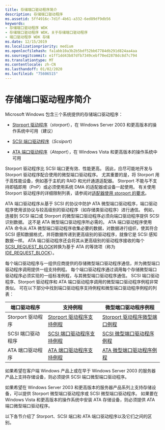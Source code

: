 ```yaml
---
title: 存储端口驱动程序简介
description: 存储端口驱动程序
ms.assetid: 5ff4916c-7d1f-4b61-a332-6ed89df9db56
keywords:
- 存储端口驱动程序 WDK
- 存储端口驱动程序 WDK，关于存储端口驱动程序
- 端口驱动程序 WDK 存储
ms.date: 12/15/2019
ms.localizationpriority: medium
ms.openlocfilehash: fa1abb10a3b2b5bdf52bb67784db291d824aa4aa
ms.sourcegitcommit: e1ff1dd43b87dfb7349cebf70ed2878dc8d7c794
ms.translationtype: MT
ms.contentlocale: zh-CN
ms.lasthandoff: 01/02/2020
ms.locfileid: "75606515"
---
```

# <a name="introduction-to-storage-port-drivers"></a>存储端口驱动程序简介

Microsoft Windows 包含三个系统提供的存储端口驱动程序：

- [Storport 驱动程序](storport-driver-overview.md)（*storport*），在 Windows Server 2003 和更高版本的操作系统中可用（建议）

- [SCSI 端口驱动程序](scsi-port-driver-overview.md)（*Scsiport*）

- [ATA 端口驱动程序](ata-port-driver-overview.md)（*Ataport*），在 Windows Vista 和更高版本的操作系统中可用

Storport 驱动程序比 SCSI 端口更有效、性能更高。 因此，应尽可能地开发与 Storport 驱动程序配合使用的微型端口驱动程序。 尤其重要的是，将 Storport 用于高性能设备，例如基于主机的 RAID 和光纤通道适配器。 Storport 不能与不支持即插即用（PnP）或必须使用系统 DMA 的适配器或设备一起使用。 有关使用 Storport 驱动程序的详细限制列表，请参阅对[适配器使用 storport 的要求](requirements-for-using-storport-with-an-adapter.md)。

ATA 端口驱动程序从基于 SCSI 的协议中防护 ATA 微型端口驱动程序，端口驱动程序使用该协议与较高级别的驱动程序（如存储类驱动程序）进行通信。 例如，连接到 SCSI 端口或 Storport 的微型端口驱动程序必须向端口驱动程序提供 SCSI 识别数据。 这不是 ATA 微型端口驱动程序所必需的。 ATA 端口驱动程序使用 ATA 命令从 ATA 微型端口驱动程序收集必要的数据，对数据进行组织，使其符合 SCSI 感知数据格式，并将数据传递到更高级别的驱动程序，就像它是 SCSI 感知数据一样。 ATA 端口驱动程序还会将其从更高级别的驱动程序接收的每个[SCSI_REQUEST_BLOCK](https://docs.microsoft.com/windows-hardware/drivers/ddi/srb/ns-srb-_scsi_request_block)转换为基于 ATA 的等效项（称为[IDE_REQUEST_BLOCK](https://docs.microsoft.com/windows-hardware/drivers/ddi/irb/ns-irb-_ide_request_block)）。

每个端口驱动程序与一组供应商提供的存储微型端口驱动程序通信，并为微型端口驱动程序调用提供一组支持例程。 每个端口驱动程序通过调用每个存储微型端口驱动程序必须实现的一组标准例程，与其微型端口驱动程序通信。 SCSI 端口驱动程序、Storport 驱动程序和 ATA 端口驱动程序调用的微型端口驱动程序例程非常类似。 可在以下部分中找到端口驱动程序支持例程和微型端口驱动程序例程的列表：

| 端口驱动程序 | 支持例程 | 微型端口驱动程序例程 |
| ----------- | ---------------- | ------------------------ |
| Storport 驱动程序 | [Storport 驱动程序支持例程](storport-driver-support-routines.md) | [Storport 驱动程序微型端口例程](storport-miniport-driver-routines.md) |
| SCSI 端口驱动程序 | [SCSI 端口驱动程序支持例程](scsi-port-driver-support-routines.md) | [SCSI 微型端口驱动程序例程](scsi-miniport-driver-routines.md) |
| ATA 端口驱动程序 | [ATA 端口驱动程序支持例程](ata-miniport-drivers.md) | [ATA 微型端口驱动程序例程](ata-miniport-drivers.md) |

如果希望在客户端 Windows 产品上或在早于 Windows Server 2003 的服务器产品上支持存储设备，则必须提供 SCSI 端口微型端口驱动程序。

如果希望在 Windows Server 2003 和更高版本的服务器产品系列上支持存储设备，可以提供 Storport 微型端口驱动程序或 SCSI 微型端口驱动程序。 如果要在 Windows Vista 和更高版本的操作系统中安装 ATA 存储设备，则必须提供 ATA 端口微型端口驱动程序。

以下各节介绍了 Storport、SCSI 端口和 ATA 端口驱动程序以及它们之间的区别。
